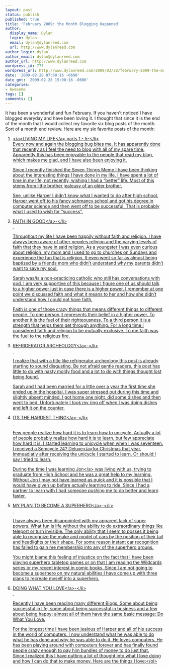 ```yaml
---
layout: post
status: publish
published: true
title: 'February 2009: the Month Blogging Happened'
author:
  display_name: Dylan
  login: dylan
  email: dylan@dylanreed.com
  url: http://www.dylanreed.com
author_login: dylan
author_email: dylan@dylanreed.com
author_url: http://www.dylanreed.com
wordpress_id: 777
wordpress_url: http://www.dylanreed.com/2009/03/28/february-2009-the-month-blogging-happened/
date: '2009-02-28 07:00:16 -0600'
date_gmt: '2009-02-28 15:00:16 -0600'
categories:
- Awesome
tags: []
comments: []
---
```

<p>It has been a wonderful and fun February. If you haven't noticed I have blogged everyday and have been loving it. I thought that since it is the end of the month that I would collect my favorite six blog posts of the month. Sort of a month end review. Here are my six favorite posts of the month:</p>
<ol>
<li><a href="http:&#47;&#47;www.dylanreed.com&#47;2009&#47;02&#47;02&#47;living-my-life&#47;"><&#47;a><a href="http:&#47;&#47;www.dylanreed.com&#47;2009&#47;02&#47;02&#47;living-my-life&#47;">LIVING MY LIFE<&#47;a> parts 1 - 5-<&#47;li><br />
Every now and again the blogging bug bites me. It has apparently done that recently as I feel the need to blog with all of my spare time. Apparently this has been enjoyable to the people that read my blog, which makes me glad, and I have also been enjoying it.</p>
<p>Since I recently finished the Seven Things Meme I have been thinking about the interesting things I have done in my life. I have spent a lot of time in my life, not recently, wishing I had a &ldquo;better&rdquo; life. Most of this stems from little brother jealousy of an older brother.</p>
<p>See, unlike Harper I didn&rsquo;t know what I wanted to do after high school. Harper went off to his fancy schmancy school and got his degree in computer science and then went off to be successful. That is probably what I used to wish for &ldquo;success&rdquo;.</p>
<li><a href="http:&#47;&#47;www.dylanreed.com&#47;2009&#47;02&#47;15&#47;faith-in-good&#47;">FAITH IN GOOD<&#47;a>-<&#47;li><br />
&nbsp;</p>
<p>Throughout my life I have been happily without faith and religion. I have always been aware of other peoples religion and the varying levels of faith that they have in said religion. As a youngster I was even curious about religion, my mom and I used to go to churches on Sundays and experience the fun that is religion. It even went so far as almost being baptized by a friends mom who didn&rsquo;t understand why my parents didn&rsquo;t want to save my soul.</p>
<p>Sarah was&#47;is a non-practicing catholic who still has conversations with god. I am very supportive of this because I figure one of us should talk to a higher power just in case there is a higher power. I remember at one point we discussed faith and what it means to her and how she didn&rsquo;t understand how I could not have faith.</p>
<p>Faith is one of those crazy things that means different things to different people. To one person it represents their belief in a higher power. To another it is the fuel of their righteousness. To a third person it is a strength that helps them get through anything. For a long time I considered faith and religion to be mutually exclusive. To me faith was the fuel to the religious fire.</p>
<li><a href="http:&#47;&#47;www.dylanreed.com&#47;2009&#47;02&#47;18&#47;refrigerator-archeology&#47;">REFRIGERATOR ARCHEOLOGY<&#47;a>-<&#47;li><br />
&nbsp;</p>
<p>I realize that with a title like refrigerator archeology this post is already starting to sound disgusting. Be not afraid gentle readers, this post has little to do with nasty moldy food and a lot to do with things thought lost being found.</p>
<p>Sarah and I had been married for a little over a year the first time she ended up in the hospital. I was super stressed out during this time and slightly absent minded. I got home one night, did some dishes and then went to bed. Unfortunately I took my ring off when I was doing dishes and left it on the counter.</p>
<li><a href="http:&#47;&#47;www.dylanreed.com&#47;2009&#47;02&#47;21&#47;its-the-hardest-thing&#47;">ITS THE HARDEST THING<&#47;a>-<&#47;li><br />
&nbsp;</p>
<p>Few people realize how hard it is to learn how to unicycle. Actually a lot of people probably realize how hard it is to learn, but few appreciate how hard it is. I started learning to unicycle when when I was seventeen. I received a <a href="http:&#47;&#47;store.semcycle.com&#47;product_info.php?products_id=6">Semcycle 24? Deluxe<&#47;a>for Christmas that year. Immeadiatly after receiving the unicycle I started to learn. Or should I say I tried to learn.</p>
<p>During the time I was learning <a href="http:&#47;&#47;www.in5anity.org&#47;">Jon<&#47;a> was living with us, trying to graduate from High School and he was a great help to my learning. Without Jon I may not have learned as quick and it is possible that I would have given up before actually learning to ride. Since I had a partner to learn with I had someone pushing me to do better and learn faster.</p>
<li><a href="http:&#47;&#47;www.dylanreed.com&#47;2009&#47;02&#47;25&#47;my-plan-to-become-a-superhero&#47;">MY PLAN TO BECOME A SUPERHERO<&#47;a>-<&#47;li><br />
&nbsp;</p>
<p>I have always been disappointed with my apparent lack of super powers. What fun is life without the ability to do extraordinary things like teleport or turn invisible. The only ability that I seem to posses it being able to recognize the make and model of cars by the position of their tail and headlights or their shape. For some reason instant car recognition has failed to gain me membership into any of the superhero groups.</p>
<p>You might blame this feeling of injustice on the fact that I have been playing superhero tabletop games or on that I am reading the Wildcards series or my recent interest in comic books. Since I am not going to become a superhero on my natural abilities I have come up with three plans to recreate myself into a superhero.</p>
<li><a href="http:&#47;&#47;www.dylanreed.com&#47;2009&#47;02&#47;26&#47;doing-what-you-love&#47;">DOING WHAT YOU LOVE<&#47;a>-<&#47;li><br />
&nbsp;</p>
<p>Recently I have been reading many different Blogs. Some about being successful in life, some about being successful in business and a few about being happy; almost all of them have the same basic message: Do What You Love.</p>
<p>For the longest time I have been jealous of Harper and all of his success in the world of computers. I now understand what he was able to do what he has done and why he was able to do it. He loves computers. He has been playing around with computers forever and has finally found people crazy enough to pay him bundles of money to do just that.<br />
Since I realized this I have putting a lot of thought into what I love doing and how I can do that to make money. Here are the things I love:<&#47;ol></p>
